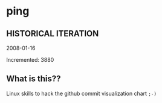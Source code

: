 # ping

## HISTORICAL ITERATION
2008-01-16

Incremented: 3880

## What is this?? 
Linux skills to hack the github commit visualization chart `;-)`
